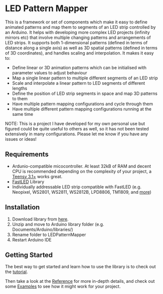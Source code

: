 # LED Pattern Mapper
This is a framework or set of components which make it easy to define animated patterns and map them to segments of an LED strip controlled by an Arduino. It helps with developing more complex LED projects (infinity mirrors etc) that involve multiple changing patterns and arrangements of LED strips. It supports both 1-dimensional patterns (defined in terms of distance along a single axis) as well as 3D spatial patterns (defined in terms of 3D coordinates), and handles scaling and interpolation. It makes it easy to:
- Define linear or 3D animation patterns which can be initialised with parameter values to adjust behaviour
- Map a single linear pattern to multiple different segments of an LED strip
- Scale and interpolate a linear pattern to LED segments of different lengths
- Define the position of LED strip segments in space and map 3D patterns to them
- Have multiple pattern mapping configurations and cycle through them
- Have multiple different pattern mapping configurations running at the same time

NOTE: This is a project I have developed for my own personal use but figured could be quite useful to others as well, so it has not been tested extensively in many configurations. Please let me know if you have any issues or ideas!

## Requirements

 - Ardunio-compatible micocontroller. At least 32kB of RAM and decent CPU is recommended depending on the complexity of your project, a [Teensy 3.1+](https://www.pjrc.com/teensy/index.html) works great.
 - [FastLED](http://fastled.io/) Library
 - Individually addressable LED strip compatible with FastLED (e.g. Neopixel, WS2801, WS2811, WS2812B, LPD8806, TM1809, and [more](https://github.com/FastLED/FastLED/wiki/Chipset-reference))

## Installation

 1. Download library from [here](https://github.com/Finndersen/LEDController/archive/master.zip).
 2. Unzip and move to Arduino library folder (e.g. Documents/Arduino/libraries/)
 3. Rename folder to LEDPatternMapper
 4. Restart Arduino IDE

## Getting Started
The best way to get started and learn how to use the library is to check out the [tutorial](https://github.com/Finndersen/LEDController/wiki/Tutorial).

Then take a look at the [Reference](https://github.com/Finndersen/LEDController/wiki/Reference) for more in-depth details, and check out some [Examples](https://github.com/Finndersen/LEDController/wiki/Examples) to see how it might work for your project.
